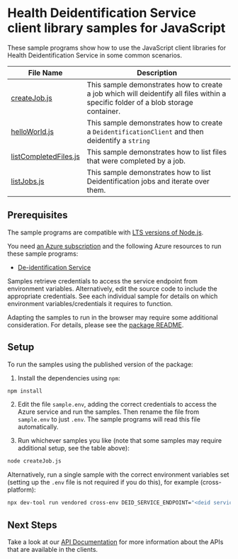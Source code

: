 # Health Deidentification Service client library samples for JavaScript

These sample programs show how to use the JavaScript client libraries for Health Deidentification Service in some common scenarios.

| **File Name**                               | **Description**                                                                                                                    |
| ------------------------------------------- | ---------------------------------------------------------------------------------------------------------------------------------- |
| [createJob.js][createjob]                   | This sample demonstrates how to create a job which will deidentify all files within a specific folder of a blob storage container. |
| [helloWorld.js][helloworld]                 | This sample demonstrates how to create a `DeidentificationClient` and then deidentify a `string`                                   |
| [listCompletedFiles.js][listcompletedfiles] | This sample demonstrates how to list files that were completed by a job.                                                           |
| [listJobs.js][listjobs]                     | This sample demonstrates how to list Deidentification jobs and iterate over them.                                                  |

## Prerequisites

The sample programs are compatible with [LTS versions of Node.js](https://github.com/nodejs/release#release-schedule).

You need [an Azure subscription][freesub] and the following Azure resources to run these sample programs:

- [De-identification Service][createinstance_de-identificationservice]

Samples retrieve credentials to access the service endpoint from environment variables. Alternatively, edit the source code to include the appropriate credentials. See each individual sample for details on which environment variables/credentials it requires to function.

Adapting the samples to run in the browser may require some additional consideration. For details, please see the [package README][package].

## Setup

To run the samples using the published version of the package:

1. Install the dependencies using `npm`:

```bash
npm install
```

2. Edit the file `sample.env`, adding the correct credentials to access the Azure service and run the samples. Then rename the file from `sample.env` to just `.env`. The sample programs will read this file automatically.

3. Run whichever samples you like (note that some samples may require additional setup, see the table above):

```bash
node createJob.js
```

Alternatively, run a single sample with the correct environment variables set (setting up the `.env` file is not required if you do this), for example (cross-platform):

```bash
npx dev-tool run vendored cross-env DEID_SERVICE_ENDPOINT="<deid service endpoint>" STORAGE_ACCOUNT_NAME="<storage account name>" STORAGE_CONTAINER_NAME="<storage container name>" node createJob.js
```

## Next Steps

Take a look at our [API Documentation][apiref] for more information about the APIs that are available in the clients.

[createjob]: https://github.com/Azure/azure-sdk-for-js/blob/main/sdk/healthdataaiservices/health-deidentification-rest/samples/v1/javascript/createJob.js
[helloworld]: https://github.com/Azure/azure-sdk-for-js/blob/main/sdk/healthdataaiservices/health-deidentification-rest/samples/v1/javascript/helloWorld.js
[listcompletedfiles]: https://github.com/Azure/azure-sdk-for-js/blob/main/sdk/healthdataaiservices/health-deidentification-rest/samples/v1/javascript/listCompletedFiles.js
[listjobs]: https://github.com/Azure/azure-sdk-for-js/blob/main/sdk/healthdataaiservices/health-deidentification-rest/samples/v1/javascript/listJobs.js
[apiref]: https://docs.microsoft.com/javascript/api/
[freesub]: https://azure.microsoft.com/free/
[createinstance_de-identificationservice]: https://docs.microsoft.com/javascript/api/
[package]: https://github.com/Azure/azure-sdk-for-js/tree/main/sdk/healthdataaiservices/health-deidentification-rest/README.md
